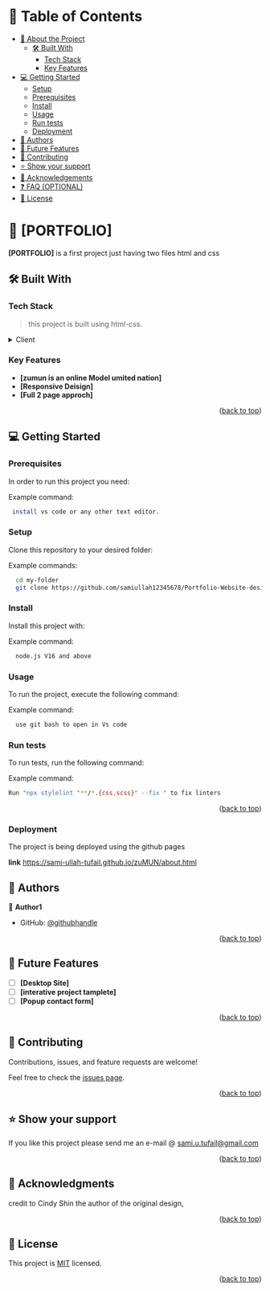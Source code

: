 <a name="readme-top"></a>

<!--
HOW TO USE:
This is an example of how you may give instructions on setting up your project locally.

Modify this file to match your project and remove sections that don't apply.

REQUIRED SECTIONS:
- Table of Contents
- About the Project
  - Built With
  - Live Demo
- Getting Started
- Authors
- Future Features
- Contributing
- Show your support
- Acknowledgements
- License

OPTIONAL SECTIONS:
- FAQ


<h1> feature Projects </h1>

</div>

<!-- TABLE OF CONTENTS -->

# 📗 Table of Contents

- [📖 About the Project](#about-project)
  - [🛠 Built With](#built-with)
    - [Tech Stack](#tech-stack)
    - [Key Features](#key-features)
- [💻 Getting Started](#getting-started)
  - [Setup](#setup)
  - [Prerequisites](#prerequisites)
  - [Install](#install)
  - [Usage](#usage)
  - [Run tests](#run-tests)
  - [Deployment](#triangular_flag_on_post-deployment)
- [👥 Authors](#authors)
- [🔭 Future Features](#future-features)
- [🤝 Contributing](#contributing)
- [⭐️ Show your support](#support)
- [🙏 Acknowledgements](#acknowledgements)
- [❓ FAQ (OPTIONAL)](#faq)
- [📝 License](#license)



# 📖 [PORTFOLIO] <a name="zuMUN"></a>

> 

**[PORTFOLIO]** is a first project just having two files html and css

## 🛠 Built With <a name="built-with"></a>

### Tech Stack <a name="tech-stack"></a>

> this project is built using html-css.
<details>
  <summary>Client</summary>
  <ul>
    <li><a href="/">HTML-CSS-JS</a></li>
  </ul>
</details>




### Key Features <a name="key-features"></a>

> 

- **[zumun is an online Model umited nation]**
- **[Responsive Deisign]**
- **[Full 2 page approch]**


<p align="right">(<a href="#readme-top">back to top</a>)</p>


<!-- GETTING STARTED -->

## 💻 Getting Started <a name="getting-started"></a>


### Prerequisites

In order to run this project you need:


Example command:

```sh
 install vs code or any other text editor.
```
 

### Setup

Clone this repository to your desired folder:


Example commands:

```sh
  cd my-folder
  git clone https://github.com/samiullah12345678/Portfolio-Website-design
```


### Install

Install this project with:


Example command:

```sh
  node.js V16 and above
```


### Usage

To run the project, execute the following command:


Example command:

```sh
  use git bash to open in Vs code
```


### Run tests

To run tests, run the following command:


Example command:

```sh
Run "npx stylelint "**/*.{css,scss}" --fix " to fix linters 
```



<p align="right">(<a href="#readme-top">back to top</a>)</p>



### Deployment

The project is being deployed using the github pages

**link**
https://sami-ullah-tufail.github.io/zuMUN/about.html



## 👥 Authors <a name="Sami.ullah.tufail"></a>


👤 **Author1**

- GitHub: [@githubhandle](https://github.com/samiullah12345678)



<p align="right">(<a href="#readme-top">back to top</a>)</p>



## 🔭 Future Features <a name="future-features"></a>



- [ ] **[Desktop Site]**
- [ ] **[interative project tamplete]**
- [ ] **[Popup contact form]**

<p align="right">(<a href="#readme-top">back to top</a>)</p>



## 🤝 Contributing <a name="contributing"></a>

Contributions, issues, and feature requests are welcome!

Feel free to check the [issues page](../../issues/).

<p align="right">(<a href="#readme-top">back to top</a>)</p>



## ⭐️ Show your support <a name="support"></a>



If you like this project please send me an e-mail @ sami.u.tufail@gmail.com

<p align="right">(<a href="#readme-top">back to top</a>)</p>


## 🙏 Acknowledgments <a name="acknowledgements"></a>


credit to Cindy Shin the author of the original design,
<p align="right">(<a href="#readme-top">back to top</a>)</p>





## 📝 License <a name="license"></a>

This project is [MIT](./LICENSE) licensed.


<p align="right">(<a href="#readme-top">back to top</a>)</p>